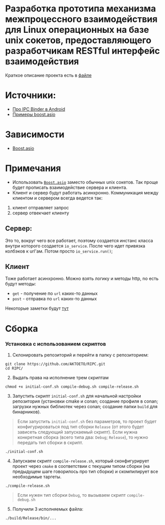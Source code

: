 # Разработка прототипа механизма межпроцессного взаимодействия для Linux операционных на базе unix сокетов, предоставляющего разработчикам RESTful интерфейс взаимодействия

Краткое описание проекта есть в [файле](./docs/ipc.pdf)

# Источники:
- [Про IPC Binder в Android](https://medium.com/android-news/android-binder-framework-8a28fb38699a)
- [Примеры boost.asio](https://www.boost.org/doc/libs/master/doc/html/boost_asio/examples/cpp11_examples.html)

# Зависимости
- [Boost.asio](https://www.boost.org/doc/libs/master/doc/html/boost_asio.html)
# Примечания
- Использовать [`Boost.asio`](https://www.boost.org/doc/libs/develop/doc/html/boost_asio/overview/posix/local.html) заместо обычных unix сокетов. Так проще будет прописать взаимодействие сервера и клиента.
- Клиент и сервер будут работать асинхронно.
Коммуникация между клиентом и сервером всегда ведется так:
1. клиент отправляет запрос
2. сервер отвекчает клиенту

## Сервер:
Это то, вокруг чего все работает, поэтому создается инстанс класса внутри которого создается `io_service`. После чего идет привязка колбэков к url'aм. Потом просто `io_service.run()`;

## Клиент
Тоже работает асинхронно.
Можно взять логику и методы http, nо есть будут методы:
- `get` - получение по `url` каких-то данных
- `post` - отправка по `url` каких-то данных


Некоторые заметки будут [тут](./docs/notes.md)

# Сборка
### **Установка с использованием скриптов**

1. Склонировать репозиторий и перейти в папку с репозиторием:
```
git clone https://github.com/AKTOETO/RIPC.git
cd RIPC/
```
2. Выдать права на исполнение трем скриптам
```
chmod +x initial-conf.sh compile-debug.sh compile-release.sh 
```
3. Запустить скрипт `initial-conf.sh` для начальной настройки репозитория (установки cmake и conan; создание профиля в conan; загрузки нужных библиотек через conan; создание папки `build` для бинарников). 
> Если запустить `initial-conf.sh` без параметров, то проект будет конфигурироваться под тип сборки `Release` (от этого будет зависеть следующий запускаемый скрипт). Если нужна конкретная сборка (всего типа два: `Debug`; `Release`), то нужно передать тип сборки в скрипт.
```
./initial-conf.sh
```
4. Запускаем скрипт `compile-release.sh`, который сконфигурирует проект через `cmake` в соответствии с текущим типом сборки (на предыдущем шаге говорилось про тип сборки) и скомпилирует все необходимые таргеты.
```
./compile-release.sh
```
> Если нужен тип сборки `Debug`, то вызываем скрипт `compile-debug.sh`
5. Получили 3 исполняемых файла:
```
./build/Release/bin/...
```
